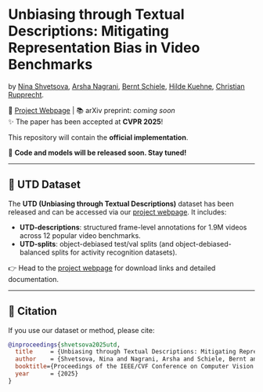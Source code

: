 # Unbiasing through Textual Descriptions: Mitigating Representation Bias in Video Benchmarks
by [<ins>Nina Shvetsova</ins>](https://ninatu.github.io/), 
[<ins>Arsha Nagrani</ins>](https://a-nagrani.github.io/),
[<ins>Bernt Schiele</ins>](https://www.mpi-inf.mpg.de/departments/computer-vision-and-machine-learning/people/bernt-schiele),
[<ins>Hilde Kuehne</ins>](https://hildekuehne.github.io/),
[<ins>Christian Rupprecht</ins>](https://chrirupp.github.io/).

📄 [Project Webpage](https://utd-project.github.io) | 📚 arXiv preprint: *coming soon*  
✨ The paper has been accepted at **CVPR 2025**!

This repository will contain the **official implementation**.

🚧 **Code and models will be released soon. Stay tuned!**

---

## 📂 UTD Dataset

The **UTD (Unbiasing through Textual Descriptions)** dataset has been released and can be accessed via our [project webpage](https://utd-project.github.io). It includes:
- **UTD-descriptions**: structured frame-level annotations for 1.9M videos across 12 popular video benchmarks.
- **UTD-splits**: object-debiased test/val splits (and object-debiased-balanced splits for activity recognition datasets).

👉 Head to the [project webpage](https://utd-project.github.io) for download links and detailed documentation.

---

## 📌 Citation

If you use our dataset or method, please cite:

```bibtex
@inproceedings{shvetsova2025utd,
  title     = {Unbiasing through Textual Descriptions: Mitigating Representation Bias in Video Benchmarks},
  author    = {Shvetsova, Nina and Nagrani, Arsha and Schiele, Bernt and Kuehne, Hilde and Rupprecht, Christian},
  booktitle={Proceedings of the IEEE/CVF Conference on Computer Vision and Pattern Recognition},
  year      = {2025}
}
